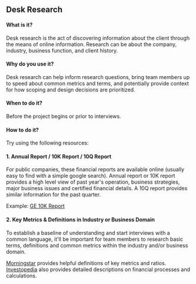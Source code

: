 ## Desk Research

#### What is it?
Desk research is the act of discovering information about the client through the means of online information. Research can be about the company, industry, business function, and client history.

#### Why do you use it?
Desk research can help inform research questions, bring team members up to speed about common metrics and terms, and potentially provide context for how scoping and design decisions are prioritized. 

#### When to do it?
Before the project begins or prior to interviews.

#### How to do it?

Try using the following resources:

#### 1. Annual Report / 10K Report / 10Q Report
For public companies, these financial reports are available online (usually easy to find with a simple google search). Annual report or 10K report provides a high level view of past year's operation, business strategies, major business issues and certified financial details. A 10Q report provides similar information for the past quarter. 

Example:
[GE 10K Report](http://www.ge.com/ar2016/10k-highlights/)

#### 2. Key Metrics & Definitions in Industry or Business Domain
To establish a baseline of understanding and start interviews with a common language, it'll be important for team members to research basic terms, definitions and common metrics within the industry and/or business domain.

[Morningstar](www.morningstar.com) provides helpful definitions of key metrics and ratios.
[Investopedia](http://www.investopedia.com/) also provides detailed descriptions on financial processes and calculations.  


